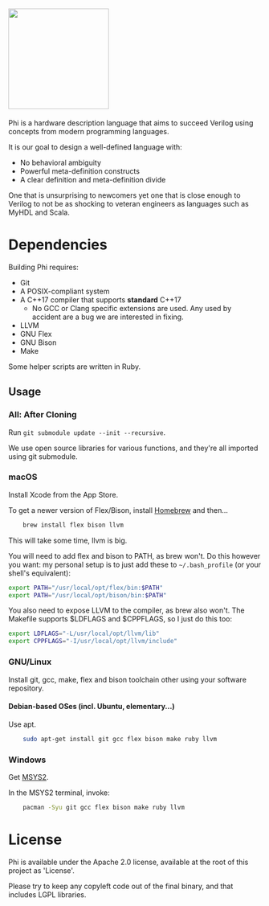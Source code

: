 # <image src="Assets/Logo/400.png" height="200px"/>
Phi is a hardware description language that aims to succeed Verilog using concepts from modern programming languages.

It is our goal to design a well-defined language with:
* No behavioral ambiguity
* Powerful meta-definition constructs
* A clear definition and meta-definition divide

One that is unsurprising to newcomers yet one that is close enough to Verilog to not be as shocking to veteran engineers as languages such as MyHDL and Scala.

# Dependencies
Building Phi requires:

* Git
* A POSIX-compliant system
* A C++17 compiler that supports **standard** C++17
    * No GCC or Clang specific extensions are used. Any used by accident are a bug we are interested in fixing.
* LLVM
* GNU Flex
* GNU Bison
* Make

Some helper scripts are written in Ruby.

## Usage
### All: After Cloning
Run `git submodule update --init --recursive`.

We use open source libraries for various functions, and they're all imported using git submodule.

### macOS
Install Xcode from the App Store.

To get a newer version of Flex/Bison, install [Homebrew](https://brew.sh) and then...

```bash
    brew install flex bison llvm
```

This will take some time, llvm is big.

You will need to add flex and bison to PATH, as brew won't. Do this however you want: my personal setup is to just add these to `~/.bash_profile` (or your shell's equivalent):
```sh
export PATH="/usr/local/opt/flex/bin:$PATH"
export PATH="/usr/local/opt/bison/bin:$PATH"
```

You also need to expose LLVM to the compiler, as brew also won't. The Makefile supports $LDFLAGS and $CPPFLAGS, so I just do this too:
```sh
export LDFLAGS="-L/usr/local/opt/llvm/lib"
export CPPFLAGS="-I/usr/local/opt/llvm/include"
```

### GNU/Linux
Install git, gcc, make, flex and bison toolchain other using your software repository.

#### Debian-based OSes (incl. Ubuntu, elementary...)
Use apt.

```bash
    sudo apt-get install git gcc flex bison make ruby llvm
```

### Windows
Get [MSYS2](https://www.msys2.org/).

In the MSYS2 terminal, invoke:

```bash
    pacman -Syu git gcc flex bison make ruby llvm
```

# License
Phi is available under the Apache 2.0 license, available at the root of this project as 'License'.

Please try to keep any copyleft code out of the final binary, and that includes LGPL libraries.